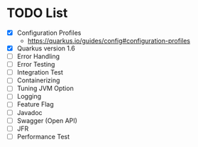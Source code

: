 # TODO List

-[x] Configuration Profiles
    - https://quarkus.io/guides/config#configuration-profiles
-[x] Quarkus version 1.6
-[ ] Error Handling
 -[ ] Error Testing
-[ ] Integration Test
-[ ] Containerizing
-[ ] Tuning JVM Option 
-[ ] Logging
-[ ] Feature Flag
-[ ] Javadoc
-[ ] Swagger (Open API)
-[ ] JFR
-[ ] Performance Test
